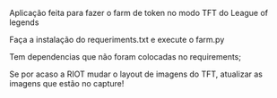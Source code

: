 Aplicação feita para fazer o farm de token no modo TFT do League of legends

Faça a instalação do requeriments.txt e execute o farm.py

Tem dependencias que não foram colocadas no requirements;

Se por acaso a RIOT mudar o layout de imagens do TFT, atualizar as imagens que estão no capture!
